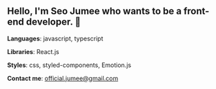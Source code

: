 ## Hello, I'm Seo Jumee who wants to be a front-end developer. 🥰

**Languages**: javascript, typescript

**Libraries**: React.js

**Styles**: css, styled-components, Emotion.js

**Contact me**: official.jumee@gmail.com
